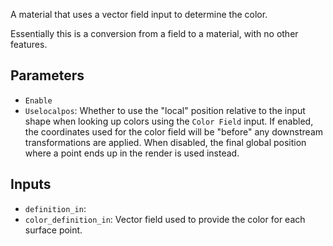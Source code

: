 A material that uses a vector field input to determine
the color.

Essentially this is a conversion from a field to a material, with no other features.

## Parameters

* `Enable`
* `Uselocalpos`: Whether to use the "local" position relative to the input shape when looking up colors using the `Color Field` input. If enabled, the coordinates used for the color field will be "before" any downstream transformations are applied. When disabled, the final global position where a point ends up in the render is used instead.

## Inputs

* `definition_in`: 
* `color_definition_in`: Vector field used to provide the color for each surface point.